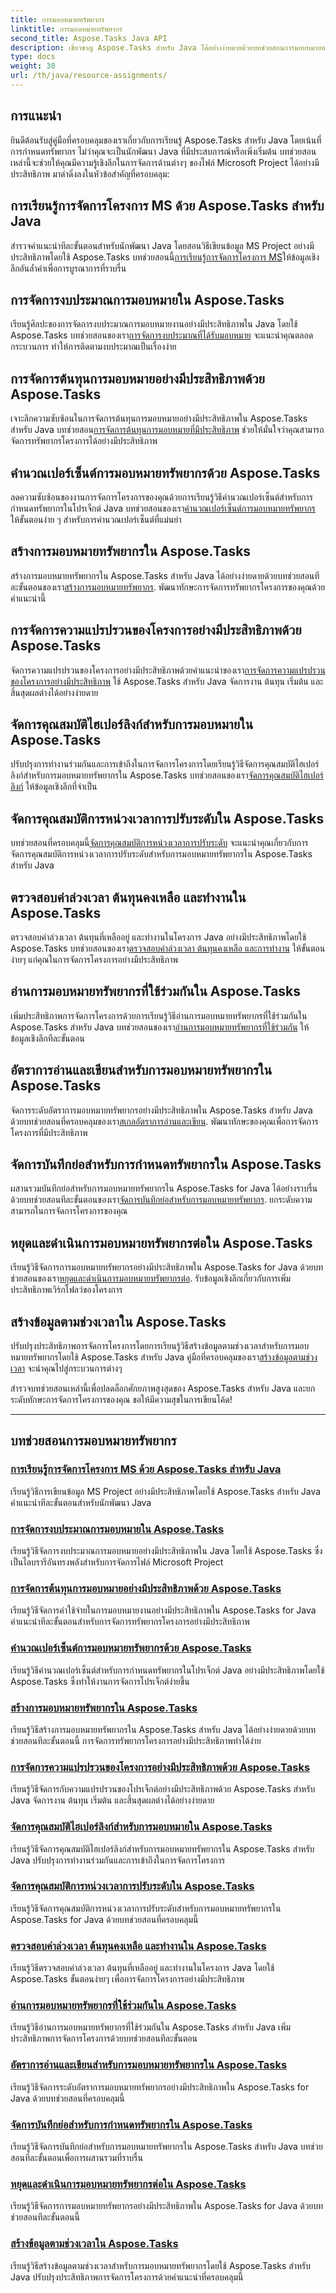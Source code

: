 ```yaml
---
title: การมอบหมายทรัพยากร
linktitle: การมอบหมายทรัพยากร
second_title: Aspose.Tasks Java API
description: เชี่ยวชาญ Aspose.Tasks สำหรับ Java ได้อย่างง่ายดายด้วยบทช่วยสอนการมอบหมายทรัพยากรของเรา จัดการการจัดการ MS Project งบประมาณการมอบหมาย ต้นทุน และอื่นๆ
type: docs
weight: 30
url: /th/java/resource-assignments/
---
```


## การแนะนำ

ยินดีต้อนรับสู่คู่มือที่ครอบคลุมของเราเกี่ยวกับการเรียนรู้ Aspose.Tasks สำหรับ Java โดยเน้นที่การกำหนดทรัพยากร ไม่ว่าคุณจะเป็นนักพัฒนา Java ที่มีประสบการณ์หรือเพิ่งเริ่มต้น บทช่วยสอนเหล่านี้จะช่วยให้คุณมีความรู้เชิงลึกในการจัดการด้านต่างๆ ของไฟล์ Microsoft Project ได้อย่างมีประสิทธิภาพ มาดำดิ่งลงในหัวข้อสำคัญที่ครอบคลุม:

## การเรียนรู้การจัดการโครงการ MS ด้วย Aspose.Tasks สำหรับ Java

สำรวจคำแนะนำทีละขั้นตอนสำหรับนักพัฒนา Java โดยสอนวิธีเขียนข้อมูล MS Project อย่างมีประสิทธิภาพโดยใช้ Aspose.Tasks บทช่วยสอนนี้[การเรียนรู้การจัดการโครงการ MS](./add-extended-attributes/)ให้ข้อมูลเชิงลึกอันล้ำค่าเพื่อการบูรณาการที่ราบรื่น

## การจัดการงบประมาณการมอบหมายใน Aspose.Tasks

 เรียนรู้ศิลปะของการจัดการงบประมาณการมอบหมายงานอย่างมีประสิทธิภาพใน Java โดยใช้ Aspose.Tasks บทช่วยสอนของเรา[การจัดการงบประมาณที่ได้รับมอบหมาย](./assignment-budget/) จะแนะนำคุณตลอดกระบวนการ ทำให้การติดตามงบประมาณเป็นเรื่องง่าย

## การจัดการต้นทุนการมอบหมายอย่างมีประสิทธิภาพด้วย Aspose.Tasks

 เจาะลึกความซับซ้อนในการจัดการต้นทุนการมอบหมายอย่างมีประสิทธิภาพใน Aspose.Tasks สำหรับ Java บทช่วยสอน[การจัดการต้นทุนการมอบหมายที่มีประสิทธิภาพ](./assignment-cost/) ช่วยให้มั่นใจว่าคุณสามารถจัดการทรัพยากรโครงการได้อย่างมีประสิทธิภาพ

## คำนวณเปอร์เซ็นต์การมอบหมายทรัพยากรด้วย Aspose.Tasks

 ลดความซับซ้อนของงานการจัดการโครงการของคุณด้วยการเรียนรู้วิธีคำนวณเปอร์เซ็นต์สำหรับการกำหนดทรัพยากรในโปรเจ็กต์ Java บทช่วยสอนของเรา[คำนวณเปอร์เซ็นต์การมอบหมายทรัพยากร](./calculate-percentages/) ให้ขั้นตอนง่าย ๆ สำหรับการคำนวณเปอร์เซ็นต์ที่แม่นยำ

## สร้างการมอบหมายทรัพยากรใน Aspose.Tasks

 สร้างการมอบหมายทรัพยากรใน Aspose.Tasks สำหรับ Java ได้อย่างง่ายดายด้วยบทช่วยสอนทีละขั้นตอนของเรา[สร้างการมอบหมายทรัพยากร](./create-resource-assignments/). พัฒนาทักษะการจัดการทรัพยากรโครงการของคุณด้วยคำแนะนำนี้

## การจัดการความแปรปรวนของโครงการอย่างมีประสิทธิภาพด้วย Aspose.Tasks

 จัดการความแปรปรวนของโครงการอย่างมีประสิทธิภาพด้วยคำแนะนำของเรา[การจัดการความแปรปรวนของโครงการอย่างมีประสิทธิภาพ](./deal-with-variances/) ใช้ Aspose.Tasks สำหรับ Java จัดการงาน ต้นทุน เริ่มต้น และสิ้นสุดผลต่างได้อย่างง่ายดาย

## จัดการคุณสมบัติไฮเปอร์ลิงก์สำหรับการมอบหมายใน Aspose.Tasks

 ปรับปรุงการทำงานร่วมกันและการเข้าถึงในการจัดการโครงการโดยเรียนรู้วิธีจัดการคุณสมบัติไฮเปอร์ลิงก์สำหรับการมอบหมายทรัพยากรใน Aspose.Tasks บทช่วยสอนของเรา[จัดการคุณสมบัติไฮเปอร์ลิงก์](./hyperlink-properties/) ให้ข้อมูลเชิงลึกที่จำเป็น

## จัดการคุณสมบัติการหน่วงเวลาการปรับระดับใน Aspose.Tasks

บทช่วยสอนที่ครอบคลุมนี้[จัดการคุณสมบัติการหน่วงเวลาการปรับระดับ](./leveling-delay-properties/) จะแนะนำคุณเกี่ยวกับการจัดการคุณสมบัติการหน่วงเวลาการปรับระดับสำหรับการมอบหมายทรัพยากรใน Aspose.Tasks สำหรับ Java

## ตรวจสอบค่าล่วงเวลา ต้นทุนคงเหลือ และทำงานใน Aspose.Tasks

 ตรวจสอบค่าล่วงเวลา ต้นทุนที่เหลืออยู่ และทำงานในโครงการ Java อย่างมีประสิทธิภาพโดยใช้ Aspose.Tasks บทช่วยสอนของเรา[ตรวจสอบค่าล่วงเวลา ต้นทุนคงเหลือ และการทำงาน](./overtime-remaining-costs-work/) ให้ขั้นตอนง่ายๆ แก่คุณในการจัดการโครงการอย่างมีประสิทธิภาพ

## อ่านการมอบหมายทรัพยากรที่ใช้ร่วมกันใน Aspose.Tasks

 เพิ่มประสิทธิภาพการจัดการโครงการด้วยการเรียนรู้วิธีอ่านการมอบหมายทรัพยากรที่ใช้ร่วมกันใน Aspose.Tasks สำหรับ Java บทช่วยสอนของเรา[อ่านการมอบหมายทรัพยากรที่ใช้ร่วมกัน](./read-shared-resource-assignments/) ให้ข้อมูลเชิงลึกทีละขั้นตอน

## อัตราการอ่านและเขียนสำหรับการมอบหมายทรัพยากรใน Aspose.Tasks

 จัดการระดับอัตราการมอบหมายทรัพยากรอย่างมีประสิทธิภาพใน Aspose.Tasks สำหรับ Java ด้วยบทช่วยสอนที่ครอบคลุมของเรา[สเกลอัตราการอ่านและเขียน](./read-write-rate-scale/). พัฒนาทักษะของคุณเพื่อการจัดการโครงการที่มีประสิทธิภาพ

## จัดการบันทึกย่อสำหรับการกำหนดทรัพยากรใน Aspose.Tasks

 ผสานรวมบันทึกย่อสำหรับการมอบหมายทรัพยากรใน Aspose.Tasks for Java ได้อย่างราบรื่นด้วยบทช่วยสอนทีละขั้นตอนของเรา[จัดการบันทึกย่อสำหรับการมอบหมายทรัพยากร](./resource-assignment-notes/). ยกระดับความสามารถในการจัดการโครงการของคุณ

## หยุดและดำเนินการมอบหมายทรัพยากรต่อใน Aspose.Tasks

 เรียนรู้วิธีจัดการการมอบหมายทรัพยากรอย่างมีประสิทธิภาพใน Aspose.Tasks for Java ด้วยบทช่วยสอนของเรา[หยุดและดำเนินการมอบหมายทรัพยากรต่อ](./stop-resume-assignment/). รับข้อมูลเชิงลึกเกี่ยวกับการเพิ่มประสิทธิภาพเวิร์กโฟลว์ของโครงการ

## สร้างข้อมูลตามช่วงเวลาใน Aspose.Tasks

 ปรับปรุงประสิทธิภาพการจัดการโครงการโดยการเรียนรู้วิธีสร้างข้อมูลตามช่วงเวลาสำหรับการมอบหมายทรัพยากรโดยใช้ Aspose.Tasks สำหรับ Java คู่มือที่ครอบคลุมของเรา[สร้างข้อมูลตามช่วงเวลา](./timephased-data-generation/) จะนำคุณไปสู่กระบวนการต่างๆ

สำรวจบทช่วยสอนเหล่านี้เพื่อปลดล็อกศักยภาพสูงสุดของ Aspose.Tasks สำหรับ Java และยกระดับทักษะการจัดการโครงการของคุณ ขอให้มีความสุขในการเขียนโค้ด!

---

## บทช่วยสอนการมอบหมายทรัพยากร
### [การเรียนรู้การจัดการโครงการ MS ด้วย Aspose.Tasks สำหรับ Java](./add-extended-attributes/)
เรียนรู้วิธีการเขียนข้อมูล MS Project อย่างมีประสิทธิภาพโดยใช้ Aspose.Tasks สำหรับ Java คำแนะนำทีละขั้นตอนสำหรับนักพัฒนา Java
### [การจัดการงบประมาณการมอบหมายใน Aspose.Tasks](./assignment-budget/)
เรียนรู้วิธีจัดการงบประมาณการมอบหมายอย่างมีประสิทธิภาพใน Java โดยใช้ Aspose.Tasks ซึ่งเป็นไลบรารีอันทรงพลังสำหรับการจัดการไฟล์ Microsoft Project
### [การจัดการต้นทุนการมอบหมายอย่างมีประสิทธิภาพด้วย Aspose.Tasks](./assignment-cost/)
เรียนรู้วิธีจัดการค่าใช้จ่ายในการมอบหมายงานอย่างมีประสิทธิภาพใน Aspose.Tasks for Java คำแนะนำทีละขั้นตอนสำหรับการจัดการทรัพยากรโครงการอย่างมีประสิทธิภาพ
### [คำนวณเปอร์เซ็นต์การมอบหมายทรัพยากรด้วย Aspose.Tasks](./calculate-percentages/)
เรียนรู้วิธีคำนวณเปอร์เซ็นต์สำหรับการกำหนดทรัพยากรในโปรเจ็กต์ Java อย่างมีประสิทธิภาพโดยใช้ Aspose.Tasks ซึ่งทำให้งานการจัดการโปรเจ็กต์ง่ายขึ้น
### [สร้างการมอบหมายทรัพยากรใน Aspose.Tasks](./create-resource-assignments/)
เรียนรู้วิธีสร้างการมอบหมายทรัพยากรใน Aspose.Tasks สำหรับ Java ได้อย่างง่ายดายด้วยบทช่วยสอนทีละขั้นตอนนี้ การจัดการทรัพยากรโครงการอย่างมีประสิทธิภาพทำได้ง่าย
### [การจัดการความแปรปรวนของโครงการอย่างมีประสิทธิภาพด้วย Aspose.Tasks](./deal-with-variances/)
เรียนรู้วิธีจัดการกับความแปรปรวนของโปรเจ็กต์อย่างมีประสิทธิภาพด้วย Aspose.Tasks สำหรับ Java จัดการงาน ต้นทุน เริ่มต้น และสิ้นสุดผลต่างได้อย่างง่ายดาย
### [จัดการคุณสมบัติไฮเปอร์ลิงก์สำหรับการมอบหมายใน Aspose.Tasks](./hyperlink-properties/)
เรียนรู้วิธีจัดการคุณสมบัติไฮเปอร์ลิงก์สำหรับการมอบหมายทรัพยากรใน Aspose.Tasks สำหรับ Java ปรับปรุงการทำงานร่วมกันและการเข้าถึงในการจัดการโครงการ
### [จัดการคุณสมบัติการหน่วงเวลาการปรับระดับใน Aspose.Tasks](./leveling-delay-properties/)
เรียนรู้วิธีจัดการคุณสมบัติการหน่วงเวลาการปรับระดับสำหรับการมอบหมายทรัพยากรใน Aspose.Tasks for Java ด้วยบทช่วยสอนที่ครอบคลุมนี้
### [ตรวจสอบค่าล่วงเวลา ต้นทุนคงเหลือ และทำงานใน Aspose.Tasks](./overtime-remaining-costs-work/)
เรียนรู้วิธีตรวจสอบค่าล่วงเวลา ต้นทุนที่เหลืออยู่ และทำงานในโครงการ Java โดยใช้ Aspose.Tasks ขั้นตอนง่ายๆ เพื่อการจัดการโครงการอย่างมีประสิทธิภาพ
### [อ่านการมอบหมายทรัพยากรที่ใช้ร่วมกันใน Aspose.Tasks](./read-shared-resource-assignments/)
เรียนรู้วิธีอ่านการมอบหมายทรัพยากรที่ใช้ร่วมกันใน Aspose.Tasks สำหรับ Java เพิ่มประสิทธิภาพการจัดการโครงการด้วยบทช่วยสอนทีละขั้นตอน
### [อัตราการอ่านและเขียนสำหรับการมอบหมายทรัพยากรใน Aspose.Tasks](./read-write-rate-scale/)
เรียนรู้วิธีจัดการระดับอัตราการมอบหมายทรัพยากรอย่างมีประสิทธิภาพใน Aspose.Tasks for Java ด้วยบทช่วยสอนที่ครอบคลุมนี้
### [จัดการบันทึกย่อสำหรับการกำหนดทรัพยากรใน Aspose.Tasks](./resource-assignment-notes/)
เรียนรู้วิธีจัดการบันทึกย่อสำหรับการมอบหมายทรัพยากรใน Aspose.Tasks สำหรับ Java บทช่วยสอนทีละขั้นตอนเพื่อการผสานรวมที่ราบรื่น
### [หยุดและดำเนินการมอบหมายทรัพยากรต่อใน Aspose.Tasks](./stop-resume-assignment/)
เรียนรู้วิธีจัดการการมอบหมายทรัพยากรอย่างมีประสิทธิภาพใน Aspose.Tasks for Java ด้วยบทช่วยสอนทีละขั้นตอนนี้
### [สร้างข้อมูลตามช่วงเวลาใน Aspose.Tasks](./timephased-data-generation/)
เรียนรู้วิธีสร้างข้อมูลตามช่วงเวลาสำหรับการมอบหมายทรัพยากรโดยใช้ Aspose.Tasks สำหรับ Java ปรับปรุงประสิทธิภาพการจัดการโครงการด้วยคำแนะนำที่ครอบคลุมนี้